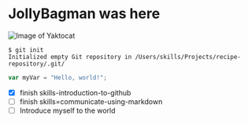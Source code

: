 # JollyBagman was here

![Image of Yaktocat](https://octodex.github.com/images/yaktocat.png)


```
$ git init
Initialized empty Git repository in /Users/skills/Projects/recipe-repository/.git/
```

``` javascript
var myVar = "Hello, world!";
```

- [x] finish skills-introduction-to-github
- [ ] finish skills=communicate-using-markdown
- [ ] Introduce myself to the world
